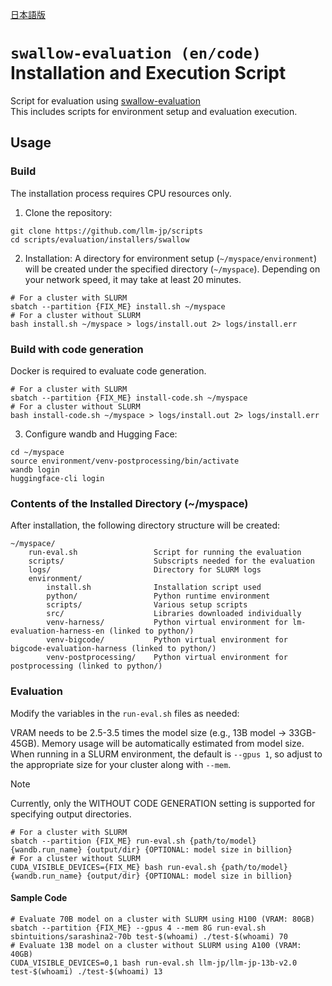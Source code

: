 [日本語版](README.ja.md)
# `swallow-evaluation (en/code)` Installation and Execution Script

Script for evaluation using [swallow-evaluation](https://github.com/swallow-llm/swallow-evaluation) <br>
This includes scripts for environment setup and evaluation execution.

## Usage

### Build

The installation process requires CPU resources only.

1. Clone the repository:
```shell
git clone https://github.com/llm-jp/scripts
cd scripts/evaluation/installers/swallow
```

2. Installation:
A directory for environment setup (`~/myspace/environment`) will be created under the specified directory (`~/myspace`).
Depending on your network speed, it may take at least 20 minutes.
```shell
# For a cluster with SLURM
sbatch --partition {FIX_ME} install.sh ~/myspace
# For a cluster without SLURM
bash install.sh ~/myspace > logs/install.out 2> logs/install.err
```

### Build with code generation
Docker is required to evaluate code generation.
```shell
# For a cluster with SLURM
sbatch --partition {FIX_ME} install-code.sh ~/myspace
# For a cluster without SLURM
bash install-code.sh ~/myspace > logs/install.out 2> logs/install.err
```

3. Configure wandb and Hugging Face:
```shell
cd ~/myspace
source environment/venv-postprocessing/bin/activate
wandb login
huggingface-cli login
```

### Contents of the Installed Directory (~/myspace)

After installation, the following directory structure will be created:
```
~/myspace/
    run-eval.sh                 Script for running the evaluation
    scripts/                    Subscripts needed for the evaluation
    logs/                       Directory for SLURM logs
    environment/
        install.sh              Installation script used
        python/                 Python runtime environment
        scripts/                Various setup scripts
        src/                    Libraries downloaded individually
        venv-harness/           Python virtual environment for lm-evaluation-harness-en (linked to python/)
        venv-bigcode/           Python virtual environment for bigcode-evaluation-harness (linked to python/)
        venv-postprocessing/    Python virtual environment for postprocessing (linked to python/)
```

### Evaluation

Modify the variables in the `run-eval.sh` files as needed:

VRAM needs to be 2.5-3.5 times the model size (e.g., 13B model -> 33GB-45GB).
Memory usage will be automatically estimated from model size.
When running in a SLURM environment, the default is `--gpus 1`, so adjust to the appropriate size for your cluster along with `--mem`.

> [!NOTE]
> Currently, only the WITHOUT CODE GENERATION setting is supported for specifying output directories.

```shell
# For a cluster with SLURM
sbatch --partition {FIX_ME} run-eval.sh {path/to/model} {wandb.run_name} {output/dir} {OPTIONAL: model size in billion}
# For a cluster without SLURM
CUDA_VISIBLE_DEVICES={FIX_ME} bash run-eval.sh {path/to/model} {wandb.run_name} {output/dir} {OPTIONAL: model size in billion}
```

#### Sample Code
```shell
# Evaluate 70B model on a cluster with SLURM using H100 (VRAM: 80GB)
sbatch --partition {FIX_ME} --gpus 4 --mem 8G run-eval.sh sbintuitions/sarashina2-70b test-$(whoami) ./test-$(whoami) 70
# Evaluate 13B model on a cluster without SLURM using A100 (VRAM: 40GB)
CUDA_VISIBLE_DEVICES=0,1 bash run-eval.sh llm-jp/llm-jp-13b-v2.0 test-$(whoami) ./test-$(whoami) 13
```

